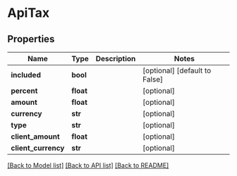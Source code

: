 # ApiTax

## Properties
Name | Type | Description | Notes
------------ | ------------- | ------------- | -------------
**included** | **bool** |  | [optional] [default to False]
**percent** | **float** |  | [optional] 
**amount** | **float** |  | [optional] 
**currency** | **str** |  | [optional] 
**type** | **str** |  | [optional] 
**client_amount** | **float** |  | [optional] 
**client_currency** | **str** |  | [optional] 

[[Back to Model list]](../README.md#documentation-for-models) [[Back to API list]](../README.md#documentation-for-api-endpoints) [[Back to README]](../README.md)


